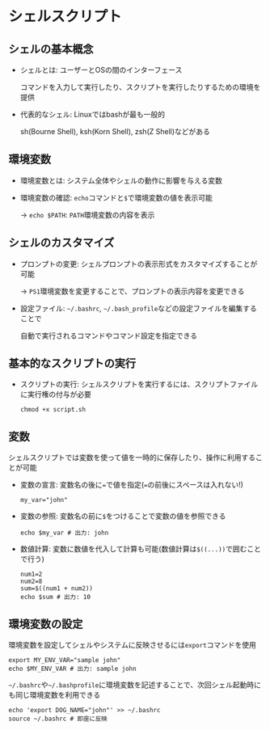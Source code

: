 # シェルスクリプト

## シェルの基本概念
- シェルとは: ユーザーとOSの間のインターフェース

  コマンドを入力して実行したり、スクリプトを実行したりするための環境を提供

- 代表的なシェル: Linuxではbashが最も一般的

  sh(Bourne Shell), ksh(Korn Shell), zsh(Z Shell)などがある

## 環境変数
- 環境変数とは: システム全体やシェルの動作に影響を与える変数
- 環境変数の確認: `echo`コマンドと`$`で環境変数の値を表示可能

  → `echo $PATH`: `PATH`環境変数の内容を表示

## シェルのカスタマイズ
- プロンプトの変更: シェルプロンプトの表示形式をカスタマイズすることが可能

  → `PS1`環境変数を変更することで、プロンプトの表示内容を変更できる

- 設定ファイル: `~/.bashrc`, `~/.bash_profile`などの設定ファイルを編集することで

  自動で実行されるコマンドやコマンド設定を指定できる

## 基本的なスクリプトの実行
- スクリプトの実行: シェルスクリプトを実行するには、スクリプトファイルに実行権の付与が必要

  ```
  chmod +x script.sh
  ```

## 変数
シェルスクリプトでは変数を使って値を一時的に保存したり、操作に利用することが可能
- 変数の宣言: 変数名の後に`=`で値を指定(`=`の前後にスペースは入れない!)

  ```
  my_var="john"
  ```

- 変数の参照: 変数名の前に`$`をつけることで変数の値を参照できる

  ```
  echo $my_var # 出力: john
  ```

- 数値計算: 変数に数値を代入して計算も可能(数値計算は`$((...))`で囲むことで行う)

  ```
  num1=2
  num2=8
  sum=$((num1 + num2))
  echo $sum # 出力: 10
  ```

## 環境変数の設定
環境変数を設定してシェルやシステムに反映させるには`export`コマンドを使用
```
export MY_ENV_VAR="sample john"
echo $MY_ENV_VAR # 出力: sample john
```

`~/.bashrc`や`~/.bashprofile`に環境変数を記述することで、次回シェル起動時にも同じ環境変数を利用できる
```
echo 'export DOG_NAME="john"' >> ~/.bashrc
source ~/.bashrc # 即座に反映
```

